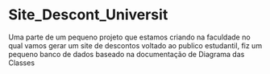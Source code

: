 # Site_Descont_Universit
Uma parte de um pequeno projeto que estamos criando na faculdade no qual vamos gerar um site de descontos voltado ao publico estudantil, fiz um pequeno banco de dados baseado na documentação de Diagrama das Classes 
